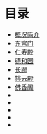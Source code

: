 # 目录

- [概况简介](./README.md)
- [东宫门](./the-east-palace-gate.md)
- [仁寿殿](./the-hall-of-benevolence-and-longevity.md)
- [德和园](./the-garden-of-virtuous-harmony.md)
- [长廊](./long-corridor.md)
- [排云殿](./the-hall-of-dispelling-clouds.md)
- [佛香阁](./the-tower-of-buddhist-incense.md)
- []()
- []()
- []()
- []()
- []()
